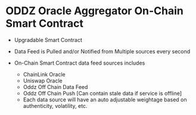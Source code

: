 # ODDZ Oracle Aggregator On-Chain Smart Contract
 - Upgradable Smart Contract

 - Data Feed is Pulled and/or Notified from Multiple sources every second

 - On-Chain Smart Contract data feed sources includes

    - ChainLink Oracle
    - Uniswap Oracle
    - Oddz Off Chain Data Feed
    - Oddz Off Chain Push [Can contain stale data if service is offline]
    - Each data source will have an auto adjustable weightage based on authenticity, volatility, etc.
    
